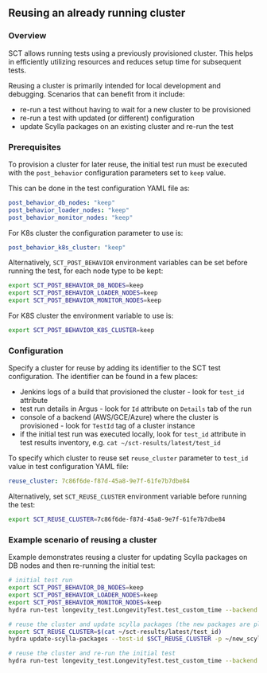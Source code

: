 ## Reusing an already running cluster

### Overview

SCT allows running tests using a previously provisioned cluster. This helps in efficiently utilizing resources and reduces setup time for subsequent tests.

Reusing a cluster is primarily intended for local development and debugging. Scenarios that can benefit from it include:
- re-run a test without having to wait for a new cluster to be provisioned
- re-run a test with updated (or different) configuration
- update Scylla packages on an existing cluster and re-run the test

### Prerequisites

To provision a cluster for later reuse, the initial test run must be executed with the `post_behavior` configuration parameters set to `keep` value.

This can be done in the test configuration YAML file as:
```yaml
post_behavior_db_nodes: "keep"
post_behavior_loader_nodes: "keep"
post_behavior_monitor_nodes: "keep"
```
For K8s cluster the configuration parameter to use is:
```yaml
post_behavior_k8s_cluster: "keep"
```
Alternatively, `SCT_POST_BEHAVIOR` environment variables can be set before running the test, for each node type to be kept:
```bash
export SCT_POST_BEHAVIOR_DB_NODES=keep
export SCT_POST_BEHAVIOR_LOADER_NODES=keep
export SCT_POST_BEHAVIOR_MONITOR_NODES=keep
```
For K8S cluster the environment variable to use is:
```bash
export SCT_POST_BEHAVIOR_K8S_CLUSTER=keep
```

### Configuration

Specify a cluster for reuse by adding its identifier to the SCT test configuration.
The identifier can be found in a few places:
- Jenkins logs of a build that provisioned the cluster - look for `test_id` attribute
- test run details in Argus - look for `Id` attribute on `Details` tab of the run
- console of a backend (AWS/GCE/Azure) where the cluster is provisioned - look for `TestId` tag of a cluster instance
- if the initial test run was executed locally, look for `test_id` attribute in test results inventory, e.g. `cat ~/sct-results/latest/test_id`

To specify which cluster to reuse set `reuse_cluster` parameter to `test_id` value in test configuration YAML file:
```yaml
reuse_cluster: 7c86f6de-f87d-45a8-9e7f-61fe7b7dbe84
```
Alternatively, set `SCT_REUSE_CLUSTER` environment variable before running the test:
```bash
export SCT_REUSE_CLUSTER=7c86f6de-f87d-45a8-9e7f-61fe7b7dbe84
```

### Example scenario of reusing a cluster

Example demonstrates reusing a cluster for updating Scylla packages on DB nodes and then re-running the initial test:
```bash
# initial test run
export SCT_POST_BEHAVIOR_DB_NODES=keep
export SCT_POST_BEHAVIOR_LOADER_NODES=keep
export SCT_POST_BEHAVIOR_MONITOR_NODES=keep
hydra run-test longevity_test.LongevityTest.test_custom_time --backend aws --config test-cases/longevity/longevity-10gb-3h.yaml --config configurations/network_config/test_communication_public.yaml

# reuse the cluster and update scylla packages (the new packages are placed on a local machine)
export SCT_REUSE_CLUSTER=$(cat ~/sct-results/latest/test_id)
hydra update-scylla-packages --test-id $SCT_REUSE_CLUSTER -p ~/new_scylla_packages --backend aws

# reuse the cluster and re-run the initial test
hydra run-test longevity_test.LongevityTest.test_custom_time --backend aws --config test-cases/longevity/longevity-10gb-3h.yaml --config configurations/network_config/test_communication_public.yaml
```
